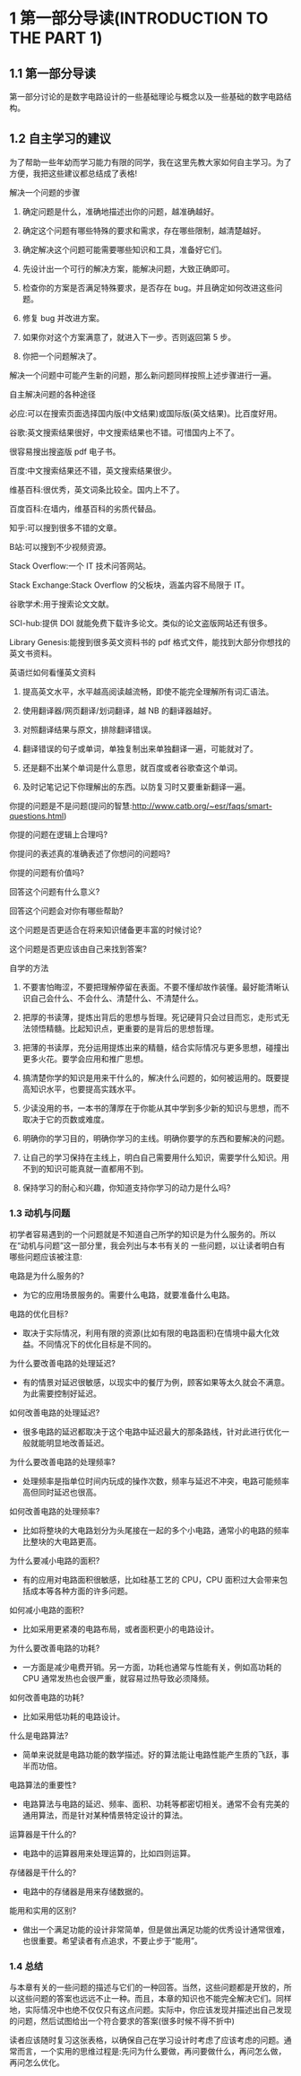 # 1 第一部分导读(INTRODUCTION TO THE PART 1)

## 1.1 第一部分导读

第一部分讨论的是数字电路设计的一些基础理论与概念以及一些基础的数字电路结构。

## 1.2 自主学习的建议

为了帮助一些年幼而学习能力有限的同学，我在这里先教大家如何自主学习。为了方便，我把这些建议都总结成了表格!

解决一个问题的步骤

1. 确定问题是什么，准确地描述出你的问题，越准确越好。

2. 确定这个问题有哪些特殊的要求和需求，存在哪些限制，越清楚越好。

3. 确定解决这个问题可能需要哪些知识和工具，准备好它们。

4. 先设计出一个可行的解决方案，能解决问题，大致正确即可。

5. 检查你的方案是否满足特殊要求，是否存在 bug。并且确定如何改进这些问
题。

6. 修复 bug 并改进方案。

7. 如果你对这个方案满意了，就进入下一步。否则返回第 5 步。

8. 你把一个问题解决了。

解决一个问题中可能产生新的问题，那么新问题同样按照上述步骤进行一遍。

自主解决问题的各种途径

必应:可以在搜索页面选择国内版(中文结果)或国际版(英文结果)。比百度好用。

谷歌:英文搜索结果很好，中文搜索结果也不错。可惜国内上不了。

很容易搜出搜盗版 pdf 电子书。

百度:中文搜索结果还不错，英文搜索结果很少。

维基百科:很优秀，英文词条比较全。国内上不了。

百度百科:在墙内，维基百科的劣质代替品。

知乎:可以搜到很多不错的文章。

B站:可以搜到不少视频资源。

Stack Overflow:一个 IT 技术问答网站。

Stack Exchange:Stack Overflow 的父板块，涵盖内容不局限于 IT。

谷歌学术:用于搜索论文文献。

SCI-hub:提供 DOI 就能免费下载许多论文。类似的论文盗版网站还有很多。

Library Genesis:能搜到很多英文资料书的 pdf 格式文件，能找到大部分你想找的英文书资料。

英语烂如何看懂英文资料

1. 提高英文水平，水平越高阅读越流畅，即使不能完全理解所有词汇语法。

2. 使用翻译器/网页翻译/划词翻译，越 NB 的翻译器越好。

3. 对照翻译结果与原文，排除翻译错误。

4. 翻译错误的句子或单词，单独复制出来单独翻译一遍，可能就对了。

5. 还是翻不出某个单词是什么意思，就百度或者谷歌查这个单词。

6. 及时记笔记记下你理解出的东西。以防复习时又要重新翻译一遍。

你提的问题是不是问题(提问的智慧:<http://www.catb.org/~esr/faqs/smart-questions.html>)

你提的问题在逻辑上合理吗?

你提问的表述真的准确表述了你想问的问题吗?

你提的问题有价值吗?

回答这个问题有什么意义?

回答这个问题会对你有哪些帮助?

这个问题是否更适合在将来知识储备更丰富的时候讨论?

这个问题是否更应该由自己来找到答案?

自学的方法

1. 不要害怕晦涩，不要把理解停留在表面。不要不懂却故作装懂。最好能清晰认识自己会什么、不会什么、清楚什么、不清楚什么。

2. 把厚的书读薄，提炼出背后的思想与哲理。死记硬背只会过目而忘，走形式无法领悟精髓。比起知识点，更重要的是背后的思想哲理。

3. 把薄的书读厚，充分运用提炼出来的精髓，结合实际情况与更多思想，碰撞出更多火花。要学会应用和推广思想。

4. 搞清楚你学的知识是用来干什么的，解决什么问题的，如何被运用的。既要提高知识水平，也要提高实践水平。

5. 少读没用的书，一本书的薄厚在于你能从其中学到多少新的知识与思想，而不取决于它的页数或难度。

6. 明确你的学习目的，明确你学习的主线。明确你要学的东西和要解决的问题。

7. 让自己的学习保持在主线上，明白自己需要用什么知识，需要学什么知识。用不到的知识可能真就一直都用不到。

8. 保持学习的耐心和兴趣，你知道支持你学习的动力是什么吗?

### 1.3 动机与问题

初学者容易遇到的一个问题就是不知道自己所学的知识是为什么服务的。所以在“动机与问题”这一部分里，我会列出与本书有关的 一些问题，以让读者明白有哪些问题应该被注意:

电路是为什么服务的?

* 为它的应用场景服务的。需要什么电路，就要准备什么电路。

电路的优化目标?

* 取决于实际情况，利用有限的资源(比如有限的电路面积)在情境中最大化效益。不同情况下的优化目标是不同的。

为什么要改善电路的处理延迟?

* 有的情景对延迟很敏感，以现实中的餐厅为例，顾客如果等太久就会不满意。为此需要控制好延迟。

如何改善电路的处理延迟?

* 很多电路的延迟都取决于这个电路中延迟最大的那条路线，针对此进行优化一般就能明显地改善延迟。

为什么要改善电路的处理频率?

* 处理频率是指单位时间内玩成的操作次数，频率与延迟不冲突，电路可能频率高但同时延迟也很高。

如何改善电路的处理频率?

* 比如将整块的大电路划分为头尾接在一起的多个小电路，通常小的电路的频率比整块的大电路更高。

为什么要减小电路的面积?

* 有的应用对电路面积很敏感，比如硅基工艺的 CPU，CPU 面积过大会带来包括成本等各种方面的许多问题。

如何减小电路的面积?

* 比如采用更紧凑的电路布局，或者面积更小的电路设计。

为什么要改善电路的功耗?

* 一方面是减少电费开销。另一方面，功耗也通常与性能有关，例如高功耗的 CPU 通常发热也会很严重，就容易过热导致必须降频。

如何改善电路的功耗?

* 比如采用低功耗的电路设计。

什么是电路算法?

* 简单来说就是电路功能的数学描述。好的算法能让电路性能产生质的飞跃，事半而功倍。

电路算法的重要性?

* 电路算法与电路的延迟、频率、面积、功耗等都密切相关。通常不会有完美的通用算法，而是针对某种情景特定设计的算法。

运算器是干什么的?

* 电路中的运算器用来处理运算的，比如四则运算。

存储器是干什么的?

* 电路中的存储器是用来存储数据的。

能用和实用的区别?

* 做出一个满足功能的设计非常简单，但是做出满足功能的优秀设计通常很难，也很重要。希望读者有点追求，不要止步于“能用”。

### 1.4 总结

与本章有关的一些问题的描述与它们的一种回答。当然，这些问题都是开放的，所以这些问题的答案也远远不止一种。而且，本章的知识也不能完全解决它们。同样地，实际情况中也绝不仅仅只有这点问题。实际中，你应该发现并描述出自己发现的问题，然后试图给出一个符合要求的答案(很多时候不得不折中)

读者应该随时复习这张表格，以确保自己在学习设计时考虑了应该考虑的问题。通常而言，一个实用的思维过程是:先问为什么要做，再问要做什么，再问怎么做，再问怎么优化。